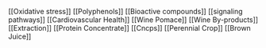 [[Oxidative stress]]
[[Polyphenols]]
[[Bioactive compounds]]
[[signaling pathways]]
[[Cardiovascular Health]]
[[Wine Pomace]]
[[Wine By-products]]
[[Extraction]]
[[Protein Concentrate]]
[[Cncps]]
[[Perennial Crop]]
[[Brown Juice]]
